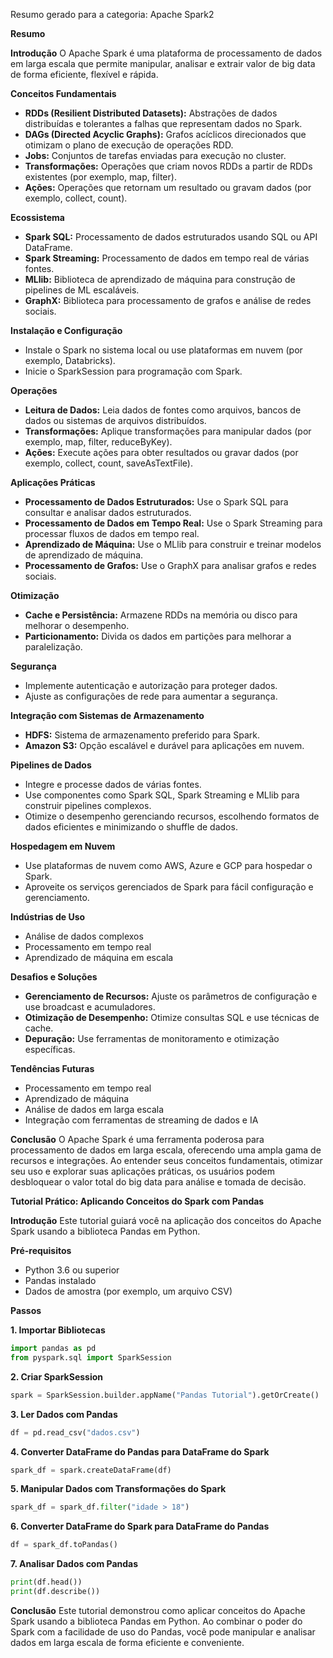 Resumo gerado para a categoria: Apache Spark2

**Resumo**

**Introdução**
O Apache Spark é uma plataforma de processamento de dados em larga escala que permite manipular, analisar e extrair valor de big data de forma eficiente, flexível e rápida.

**Conceitos Fundamentais**
* **RDDs (Resilient Distributed Datasets):** Abstrações de dados distribuídas e tolerantes a falhas que representam dados no Spark.
* **DAGs (Directed Acyclic Graphs):** Grafos acíclicos direcionados que otimizam o plano de execução de operações RDD.
* **Jobs:** Conjuntos de tarefas enviadas para execução no cluster.
* **Transformações:** Operações que criam novos RDDs a partir de RDDs existentes (por exemplo, map, filter).
* **Ações:** Operações que retornam um resultado ou gravam dados (por exemplo, collect, count).

**Ecossistema**
* **Spark SQL:** Processamento de dados estruturados usando SQL ou API DataFrame.
* **Spark Streaming:** Processamento de dados em tempo real de várias fontes.
* **MLlib:** Biblioteca de aprendizado de máquina para construção de pipelines de ML escaláveis.
* **GraphX:** Biblioteca para processamento de grafos e análise de redes sociais.

**Instalação e Configuração**
* Instale o Spark no sistema local ou use plataformas em nuvem (por exemplo, Databricks).
* Inicie o SparkSession para programação com Spark.

**Operações**
* **Leitura de Dados:** Leia dados de fontes como arquivos, bancos de dados ou sistemas de arquivos distribuídos.
* **Transformações:** Aplique transformações para manipular dados (por exemplo, map, filter, reduceByKey).
* **Ações:** Execute ações para obter resultados ou gravar dados (por exemplo, collect, count, saveAsTextFile).

**Aplicações Práticas**
* **Processamento de Dados Estruturados:** Use o Spark SQL para consultar e analisar dados estruturados.
* **Processamento de Dados em Tempo Real:** Use o Spark Streaming para processar fluxos de dados em tempo real.
* **Aprendizado de Máquina:** Use o MLlib para construir e treinar modelos de aprendizado de máquina.
* **Processamento de Grafos:** Use o GraphX para analisar grafos e redes sociais.

**Otimização**
* **Cache e Persistência:** Armazene RDDs na memória ou disco para melhorar o desempenho.
* **Particionamento:** Divida os dados em partições para melhorar a paralelização.

**Segurança**
* Implemente autenticação e autorização para proteger dados.
* Ajuste as configurações de rede para aumentar a segurança.

**Integração com Sistemas de Armazenamento**
* **HDFS:** Sistema de armazenamento preferido para Spark.
* **Amazon S3:** Opção escalável e durável para aplicações em nuvem.

**Pipelines de Dados**
* Integre e processe dados de várias fontes.
* Use componentes como Spark SQL, Spark Streaming e MLlib para construir pipelines complexos.
* Otimize o desempenho gerenciando recursos, escolhendo formatos de dados eficientes e minimizando o shuffle de dados.

**Hospedagem em Nuvem**
* Use plataformas de nuvem como AWS, Azure e GCP para hospedar o Spark.
* Aproveite os serviços gerenciados de Spark para fácil configuração e gerenciamento.

**Indústrias de Uso**
* Análise de dados complexos
* Processamento em tempo real
* Aprendizado de máquina em escala

**Desafios e Soluções**
* **Gerenciamento de Recursos:** Ajuste os parâmetros de configuração e use broadcast e acumuladores.
* **Otimização de Desempenho:** Otimize consultas SQL e use técnicas de cache.
* **Depuração:** Use ferramentas de monitoramento e otimização específicas.

**Tendências Futuras**
* Processamento em tempo real
* Aprendizado de máquina
* Análise de dados em larga escala
* Integração com ferramentas de streaming de dados e IA

**Conclusão**
O Apache Spark é uma ferramenta poderosa para processamento de dados em larga escala, oferecendo uma ampla gama de recursos e integrações. Ao entender seus conceitos fundamentais, otimizar seu uso e explorar suas aplicações práticas, os usuários podem desbloquear o valor total do big data para análise e tomada de decisão.

**Tutorial Prático: Aplicando Conceitos do Spark com Pandas**

**Introdução**
Este tutorial guiará você na aplicação dos conceitos do Apache Spark usando a biblioteca Pandas em Python.

**Pré-requisitos**
* Python 3.6 ou superior
* Pandas instalado
* Dados de amostra (por exemplo, um arquivo CSV)

**Passos**

**1. Importar Bibliotecas**
```python
import pandas as pd
from pyspark.sql import SparkSession
```

**2. Criar SparkSession**
```python
spark = SparkSession.builder.appName("Pandas Tutorial").getOrCreate()
```

**3. Ler Dados com Pandas**
```python
df = pd.read_csv("dados.csv")
```

**4. Converter DataFrame do Pandas para DataFrame do Spark**
```python
spark_df = spark.createDataFrame(df)
```

**5. Manipular Dados com Transformações do Spark**
```python
spark_df = spark_df.filter("idade > 18")
```

**6. Converter DataFrame do Spark para DataFrame do Pandas**
```python
df = spark_df.toPandas()
```

**7. Analisar Dados com Pandas**
```python
print(df.head())
print(df.describe())
```

**Conclusão**
Este tutorial demonstrou como aplicar conceitos do Apache Spark usando a biblioteca Pandas em Python. Ao combinar o poder do Spark com a facilidade de uso do Pandas, você pode manipular e analisar dados em larga escala de forma eficiente e conveniente.